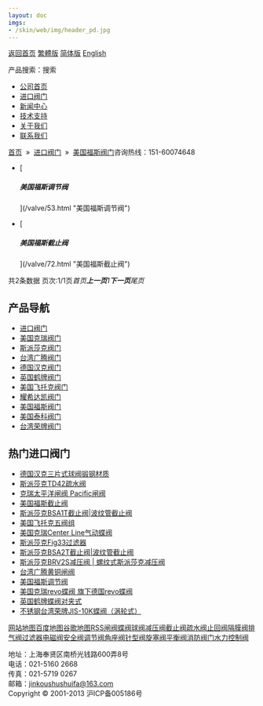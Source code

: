 ```yaml
---
layout: doc
imgs:
- /skin/web/img/header_pd.jpg
---
```


[返回首页](/ 'home') [繁體版](/tw.html '切換到繁體中文版') [简体版](/ '切换到简体中文版') [English](/en.html 'Switch to English Version')

产品搜索：搜索

- [公司首页](/ '公司首页')
- [进口阀门](/valves/2.html '进口阀门')
- [新闻中心](/valves/110.html '新闻中心')
- [技术支持](/valves/111.html '技术支持')
- [关于我们](/about.html '新闻中心')
- [联系我们](/contact.html '技术支持')

[首页](/)  »  [进口阀门](/valves/2.html)  »  [美国福斯阀门](/valves/40.html)咨询热线：151-60074648

- [

  ##### 美国福斯调节阀

  ](/valve/53.html "美国福斯调节阀")

- [

  ##### 美国福斯截止阀

  ](/valve/72.html "美国福斯截止阀")

共2条数据 页次:1/1页*首页**上一页**1**下一页**尾页*

## 产品导航

- [进口阀门](/valves/2.html '进口阀门')
- [美国克瑞阀门](/valves/33.html)
- [斯派莎克阀门](/valves/34.html)
- [台湾广腾阀门](/valves/35.html)
- [德国汉克阀门](/valves/36.html)
- [英国鹤牌阀门](/valves/37.html)
- [美国飞托克阀门](/valves/38.html)
- [耀希达凯阀门](/valves/39.html)
- [美国福斯阀门](/valves/40.html)
- [美国泰科阀门](/valves/41.html)
- [台湾荣牌阀门](/valves/42.html)

## 热门进口阀门

- [德国汉克三片式球阀锻钢材质](/valve/49.html '德国汉克三片式球阀锻钢材质')
- [斯派莎克TD42疏水阀](/valve/93.html '斯派莎克TD42疏水阀')
- [克瑞太平洋闸阀 Pacific闸阀](/valve/25.html '克瑞太平洋闸阀 Pacific闸阀')
- [美国福斯截止阀](/valve/72.html '美国福斯截止阀')
- [斯派莎克BSA1T截止阀|波纹管截止阀](/valve/86.html '斯派莎克BSA1T截止阀|波纹管截止阀')
- [美国飞托克五阀组](/valve/51.html '美国飞托克五阀组')
- [美国克瑞Center Line气动蝶阀](/valve/44.html '美国克瑞Center Line气动蝶阀')
- [斯派莎克Fig33过滤器](/valve/104.html '斯派莎克Fig33过滤器')
- [斯派莎克BSA2T截止阀|波纹管截止阀](/valve/97.html '斯派莎克BSA2T截止阀|波纹管截止阀')
- [斯派莎克BRV2S减压阀 | 螺纹式斯派莎克减压阀](/valve/90.html '斯派莎克BRV2S减压阀 | 螺纹式斯派莎克减压阀')
- [台湾广腾黄铜闸阀](/valve/67.html '台湾广腾黄铜闸阀')
- [美国福斯调节阀](/valve/53.html '美国福斯调节阀')
- [美国克瑞revo蝶阀 旗下德国revo蝶阀](/valve/46.html '美国克瑞revo蝶阀 旗下德国revo蝶阀')
- [英国鹤牌蝶阀对夹式](/valve/69.html '英国鹤牌蝶阀对夹式')
- [不锈钢台湾荣牌JIS-10K蝶阀（涡轮式）](/valve/55.html '不锈钢台湾荣牌JIS-10K蝶阀（涡轮式）')

[网站地图](/sitemap.html '网站地图')[百度地图](/baidu.xml)[谷歌地图](/google.xml)[RSS](/rss.xml)[闸阀](/valves/27.html)[蝶阀](/valves/30.html)[球阀](/valves/43.html)[减压阀](/valves/44.html)[截止阀](/valves/45.html)[疏水阀](/valves/46.html)[止回阀](/valves/47.html)[隔膜阀](/valves/48.html)[排气阀](/valves/49.html)[过滤器](/valves/50.html)[电磁阀](/valves/51.html)[安全阀](/valves/52.html)[调节阀](/valves/53.html)[角座阀](/valves/54.html)[针型阀](/valves/55.html)[旋塞阀](/valves/56.html)[平衡阀](/valves/57.html)[消防阀门](/valves/58.html)[水力控制阀](/valves/59.html)

地址：上海奉贤区南桥光钱路600弄8号  
电话：021-5160 2668  
传真：021-5719 0267  
邮箱：jinkoushushuifa@163.com  
Copyright © 2001-2013 沪ICP备005186号
